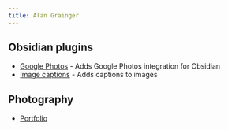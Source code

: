 ```yaml
---
title: Alan Grainger
---
```

## Obsidian plugins

- [Google Photos](https://github.com/alangrainger/obsidian-google-photos) - Adds Google Photos integration for Obsidian
- [Image captions](https://github.com/alangrainger/obsidian-image-captions) - Adds captions to images

## Photography

- [Portfolio](https://photos.thiswaytospain.com/)
